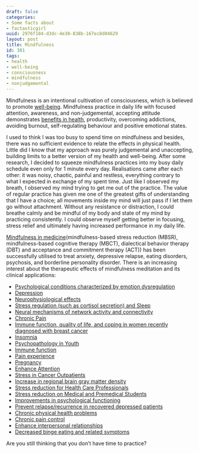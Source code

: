 ```yaml
---
draft: false
categories:
- Some facts about
- factasticgirl
uuid: 2976f184-d3dc-4e38-838b-167ec8d04629
layout: post
title: Mindfulness
id: 381
tags:
- health
- well-being
- consciousness
- mindfulness
- nonjudgemental
---
```


Mindfulness  is an intentional cultivation of consciousness, which is believed to promote [well-being](http://psycnet.apa.org/record/2003-02410-012). Mindfulness practice in daily life with focused attention, awareness, and non-judgemental, accepting attitude demonstrates [benefits in health](http://psycnet.apa.org/record/1989-97542-000), productivity, overcoming addictions, avoiding burnout, self-regulating behaviour and positive emotional states.

I used to think I was too busy to spend time on mindfulness and besides, there was no sufficient evidence to relate the effects in physical health. Little did I know that my approach was purely judgemental and unaccepting, building limits to a better version of my health and well-being. After some research, I decided to squeeze mindfulness practices into my busy daily schedule even only for 1 minute every day. Realisations came after each other: it was noisy, chaotic, painful and restless, everything contrary to what I expected in exchange of my spent time. Just like I observed my breath, I observed my mind trying to get me out of the practice. The value of regular practice has given me one of the greatest gifts of understanding that I have a choice; all movements inside my mind will just pass if I let them go without attachment. Without any resistance or distraction, I could breathe calmly and be mindful of my body and state of my mind by practicing consistently. I could observe myself getting better in focusing, stress relief and ultimately having increased performance in my daily life. 

[Mindfulness in medicine](http://www.sciencedirect.com/science/book/9780124160316)(mindfulness-based stress reduction (MBSR), mindfulness-based cognitive therapy (MBCT), dialectical behavior therapy (DBT) and acceptance and commitment therapy (ACT)) has been successfully utilised to treat anxiety, depressive relapse, eating disorders, psychosis, and borderline personality disorder. There is an increasing interest about the therapeutic effects of mindfulness meditation and its clinical applications:

- [Psychological conditions characterized by emotion dysregulation](https://www.ncbi.nlm.nih.gov/pmc/articles/PMC5337506/)
- [Depression](https://www.tandfonline.com/doi/abs/10.1080/713869628)
- [Neurophysiological effects](http://psycnet.apa.org/doiLanding?doi=10.1037%2F0033-2909.132.2.180)
- [Stress regulation (such as cortisol secretion) and Sleep](https://www.ncbi.nlm.nih.gov/pubmed/22377965?dopt=Abstract)
- [Neural mechanisms of network activity and connectivity](http://www.pnas.org/content/108/50/20254.short)
- [Chronic Pain](http://online.liebertpub.com/doi/abs/10.1089/acm.2009.0546)
- [Immune function, quality of life, and coping in women recently diagnosed with breast cancer](https://www.ncbi.nlm.nih.gov/pubmed/18359186?dopt=Abstract)
- [Insomnia](http://www.explorejournal.com/article/S1550-8307(08)00324-8/fulltext)
- [Psychopathology in Youth](https://link.springer.com/article/10.1007/s12671-013-0260-4)
- [Immune function](http://journals.lww.com/psychosomaticmedicine/Abstract/2003/07000/AlterationinBrain%20andImmuneFunctionProduced.14.aspx)
- [Pain experience](http://www.sciencedirect.com/science/article/pii/0163834382900263)
- [Pregnancy](http://onlinelibrary.wiley.com/doi/10.1002/jclp.22294/full)
- [Enhance Attention](https://link.springer.com/article/10.3758/CABN.7.2.109)
- [Stress in Cancer Outpatients](http://journals.lww.com/psychosomaticmedicine/Abstract/2000/09000/A_Randomized,_Wait_List_Controlled_Clinical_Trial_.4.aspx)
- [Increase in regional brain gray matter density](https://www.sciencedirect.com/science/article/abs/pii/S092549271000288X)
- [Stress reduction for Health Care Professionals](http://psycnet.apa.org/record/2005-05099-004)
- [Stress reduction on Medical and Premedical Students](https://link.springer.com/article/10.1023%2FA%3A1018700829825?LI=true)
- [Improvements in psychological functioning](https://link.springer.com/article/10.1007/s10865-007-9130-7)
- [Prevent relapse/recurrence in recovered depressed patients](http://psycnet.apa.org/record/2004-10364-003)
- [Chronic physical health problems](https://link.springer.com/article/10.1007/s12671-010-0010-9)
- [Chronic pain control](https://link.springer.com/article/10.1007%2FBF00845519?LI=true)
- [Enhance interpersonal relationships](https://www.tandfonline.com/doi/abs/10.1080/10478400701598298)
- [Decreased binge eating and related symptoms](https://link.springer.com/article/10.1007/s12671-012-0179-1)

Are you still thinking that you don’t have time to practice?

